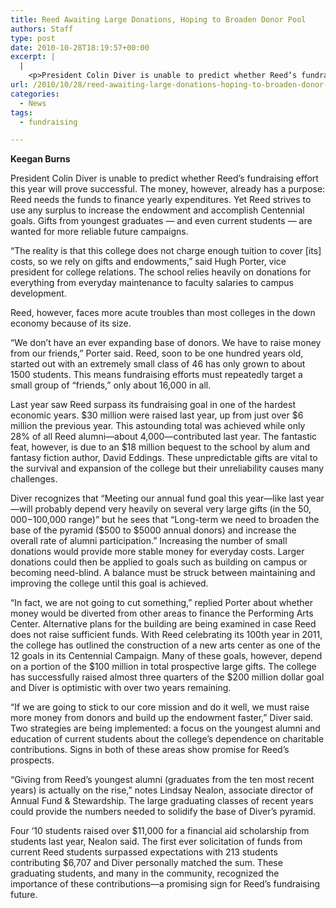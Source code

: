 ```yaml
---
title: Reed Awaiting Large Donations, Hoping to Broaden Donor Pool
authors: Staff
type: post
date: 2010-10-28T18:19:57+00:00
excerpt: |
  |
    <p>President Colin Diver is unable to predict whether Reed’s fundraising  effort this year will prove successful. The money, however, already has a  purpose: Reed needs the funds to finance yearly expenditures.</p>
url: /2010/10/28/reed-awaiting-large-donations-hoping-to-broaden-donor-pool/
categories:
  - News
tags:
  - fundraising

---
```

**Keegan Burns**

President Colin Diver is unable to predict whether Reed’s fundraising effort this year will prove successful. The money, however, already has a purpose: Reed needs the funds to finance yearly expenditures. Yet Reed strives to use any surplus to increase the endowment and accomplish Centennial goals. Gifts from youngest graduates — and even current students — are wanted for more reliable future campaigns.

“The reality is that this college does not charge enough tuition to cover [its] costs, so we rely on gifts and endowments,” said Hugh Porter, vice president for college relations. The school relies heavily on donations for everything from everyday maintenance to faculty salaries to campus development.

Reed, however, faces more acute troubles than most colleges in the down economy because of its size.

“We don’t have an ever expanding base of donors. We have to raise money from our friends,” Porter said. Reed, soon to be one hundred years old, started out with an extremely small class of 46 has only grown to about 1500 students. This means fundraising efforts must repeatedly target a small group of “friends,” only about 16,000 in all.

Last year saw Reed surpass its fundraising goal in one of the hardest economic years. $30 million were raised last year, up from just over $6 million the previous year. This astounding total was achieved while only 28% of all Reed alumni—about 4,000—contributed last year. The fantastic feat, however, is due to an $18 million bequest to the school by alum and fantasy fiction author, David Eddings. These unpredictable gifts are vital to the survival and expansion of the college but their unreliability causes many challenges.

Diver recognizes that “Meeting our annual fund goal this year—like last year—will probably depend very heavily on several very large gifts (in the $50,000-$100,000 range)” but he sees that “Long-term we need to broaden the base of the pyramid ($500 to $5000 annual donors) and increase the overall rate of alumni participation.” Increasing the number of small donations would provide more stable money for everyday costs. Larger donations could then be applied to goals such as building on campus or becoming need-blind. A balance must be struck between maintaining and improving the college until this goal is achieved.

“In fact, we are not going to cut something,” replied Porter about whether money would be diverted from other areas to finance the Performing Arts Center. Alternative plans for the building are being examined in case Reed does not raise sufficient funds. With Reed celebrating its 100th year in 2011, the college has outlined the construction of a new arts center as one of the 12 goals in its Centennial Campaign. Many of these goals, however, depend on a portion of the $100 million in total prospective large gifts. The college has successfully raised almost three quarters of the $200 million dollar goal and Diver is optimistic with over two years remaining.

“If we are going to stick to our core mission and do it well, we must raise more money from donors and build up the endowment faster,” Diver said. Two strategies are being implemented: a focus on the youngest alumni and education of current students about the college’s dependence on charitable contributions. Signs in both of these areas show promise for Reed’s prospects.

“Giving from Reed’s youngest alumni (graduates from the ten most recent years) is actually on the rise,” notes Lindsay Nealon, associate director of Annual Fund & Stewardship. The large graduating classes of recent years could provide the numbers needed to solidify the base of Diver’s pyramid.

Four ‘10 students raised over $11,000 for a financial aid scholarship from students last year, Nealon said. The first ever solicitation of funds from current Reed students surpassed expectations with 213 students contributing $6,707 and Diver personally matched the sum. These graduating students, and many in the community, recognized the importance of these contributions—a promising sign for Reed’s fundraising future.